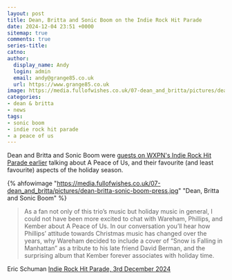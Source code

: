 ```yaml
---
layout: post
title: Dean, Britta and Sonic Boom on the Indie Rock Hit Parade
date: 2024-12-04 23:51 +0000
sitemap: true
comments: true
series-title:
catno:
author:
  display_name: Andy
  login: admin
  email: andy@grange85.co.uk
  url: https://www.grange85.co.uk
image: https://media.fullofwishes.co.uk/07-dean_and_britta/pictures/dean-britta-sonic-boom-press.jpg
categories:
- dean & britta
- news
tags:
- sonic boom
- indie rock hit parade
- a peace of us
---
```

Dean and Britta and Sonic Boom were [guests on WXPN's Indie Rock Hit Parade earlier](https://xpn.org/2024/12/03/irhp-dean-and-britta-and-sonic-boom-interview/) talking about A Peace of Us, and their favourite (and least favourite) aspects of the holiday season.

{% ahfowimage "https://media.fullofwishes.co.uk/07-dean_and_britta/pictures/dean-britta-sonic-boom-press.jpg" "Dean, Britta and Sonic Boom" %}

<blockquote>
As a fan not only of this trio’s music but holiday music in general, I could not have been more excited to chat with Wareham, Phillips, and Kember about A Peace of Us. In our conversation you’ll hear how Phillips’ attitude towards Christmas music has changed over the years, why Wareham decided to include a cover of “Snow is Falling in Manhattan” as a tribute to his late friend David Berman, and the surprising album that Kember forever associates with holiday time.
</blockquote>
<p class="caption">Eric Schuman <a href="https://xpn.org/2024/12/03/irhp-dean-and-britta-and-sonic-boom-interview/">Indie Rock Hit Parade, 3rd December 2024</a></p>
